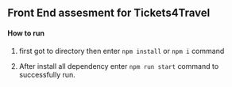 ## Front End assesment for Tickets4Travel

#### How to run

1. first got to directory then enter `npm install` or `npm i` command

2. After install all dependency enter `npm run start` command to successfully run.

